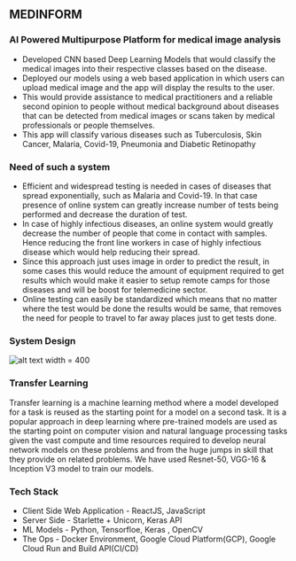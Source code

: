 ## MEDINFORM
### AI Powered Multipurpose Platform for medical image analysis

- Developed CNN based Deep Learning Models that would
classify the medical images into their respective classes
based on the disease.
- Deployed our models using a web based application in which
users can upload medical image and the app will
display the results to the user.
- This would provide assistance to medical practitioners and a
reliable second opinion to people without medical
background about diseases that can be detected from
medical images or scans taken by medical professionals or
people themselves.
- This app will classify various diseases such as Tuberculosis,
Skin Cancer, Malaria, Covid-19, Pneumonia and Diabetic
Retinopathy

### Need of such a system
- Efficient and widespread testing is needed in cases of diseases that spread exponentially,
such as Malaria and Covid-19. In that case presence of online system can greatly increase
number of tests being performed and decrease the duration of test.
- In case of highly infectious diseases, an online system would greatly decrease the number
 of people that come in contact with samples. Hence reducing the front line workers in case
of highly infectious disease which would help reducing their spread.
- Since this approach just uses image in order to predict the result, in some cases this
would reduce the amount of equipment required to get results which would make it
easier to setup remote camps for those diseases and will be boost for telemedicine
sector.
- Online testing can easily be standardized which means that no matter where the test
would be done the results would be same, that removes the need for people to travel to
far away places just to get tests done.


### System Design

![alt text width = 400](https://github.com/guramritpalsaggu/Medical_Image_Analysis/blob/master/resources/dfd.png)

### Transfer Learning

Transfer learning is a machine learning method where a model
developed for a task is reused as the starting point for a model on a
second task. It is a popular approach in deep learning where
pre-trained models are used as the starting point on computer vision
and natural language processing tasks given the vast compute and time
resources required to develop neural network models on these
problems and from the huge jumps in skill that they provide on related
problems. We have used Resnet-50, VGG-16 & Inception V3 model to train our models.


### Tech Stack
- Client Side Web Application - ReactJS, JavaScript
- Server Side - Starlette + Unicorn, Keras API
- ML Models - Python, Tensorfloe, Keras , OpenCV
- The Ops - Docker Environment, Google Cloud Platform(GCP), Google Cloud Run and Build API(CI/CD)

